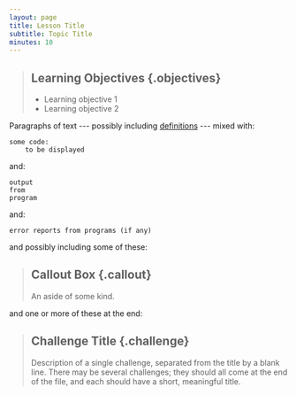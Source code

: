 ```yaml
---
layout: page
title: Lesson Title
subtitle: Topic Title
minutes: 10
---
```

> ## Learning Objectives {.objectives}
>
> * Learning objective 1
> * Learning objective 2

Paragraphs of text
--- possibly including [definitions](reference.html#definitions) ---
mixed with:

~~~ {.gap}
some code:
    to be displayed
~~~

and:

~~~ {.output}
output
from
program
~~~

and:

~~~ {.error}
error reports from programs (if any)
~~~

and possibly including some of these:

> ## Callout Box {.callout}
>
> An aside of some kind.

and one or more of these at the end:

> ## Challenge Title {.challenge}
>
> Description of a single challenge,
> separated from the title by a blank line.
> There may be several challenges;
> they should all come at the end of the file,
> and each should have a short, meaningful title.
